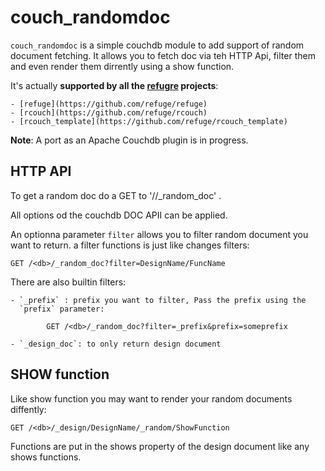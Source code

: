 # couch_randomdoc


`couch_randomdoc` is a simple couchdb module to add support of random
document fetching. It allows you to fetch doc via teh HTTP Api, filter
them and even render them dirrently using a show function.

It's actually **supported by all the [refugre](http://refuge.io) projects**:

    - [refuge](https://github.com/refuge/refuge)
    - [rcouch](https://github.com/refuge/rcouch)
    - [rcouch_template](https://github.com/refuge/rcouch_template)

**Note**: A port as an Apache Couchdb plugin is in progress.

## HTTP API

To get a random doc do a GET to '/<db>/_random_doc' .

All options od the couchdb DOC APII can be applied.

An optionna parameter `filter` allows you to filter random document you
want to return. a filter functions is just like changes filters:

    GET /<db>/_random_doc?filter=DesignName/FuncName

There are also builtin filters:

    - `_prefix` : prefix you want to filter, Pass the prefix using the
      `prefix` parameter:

            GET /<db>/_random_doc?filter=_prefix&prefix=someprefix

    - `_design_doc`: to only return design document

## SHOW function

Like show function you may want to render your random documents
diffently:

    GET /<db>/_design/DesignName/_random/ShowFunction


Functions are put in the shows property of the design document like any
shows functions.

